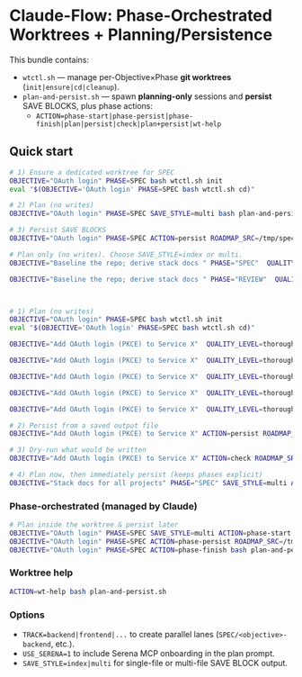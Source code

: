 # Claude-Flow: Phase-Orchestrated Worktrees + Planning/Persistence

This bundle contains:

- `wtctl.sh` — manage per-Objective×Phase **git worktrees** (`init|ensure|cd|cleanup`).
- `plan-and-persist.sh` — spawn **planning-only** sessions and **persist** SAVE BLOCKS, plus phase actions:
  - `ACTION=phase-start|phase-persist|phase-finish|plan|persist|check|plan+persist|wt-help`

## Quick start

```bash
# 1) Ensure a dedicated worktree for SPEC
OBJECTIVE="OAuth login" PHASE=SPEC bash wtctl.sh init
eval "$(OBJECTIVE='OAuth login' PHASE=SPEC bash wtctl.sh cd)"

# 2) Plan (no writes)
OBJECTIVE="OAuth login" PHASE=SPEC SAVE_STYLE=multi bash plan-and-persist.sh ACTION=plan | tee /tmp/spec.txt

# 3) Persist SAVE BLOCKS
OBJECTIVE="OAuth login" PHASE=SPEC ACTION=persist ROADMAP_SRC=/tmp/spec.txt bash plan-and-persist.sh

# Plan only (no writes). Choose SAVE_STYLE=index or multi.
OBJECTIVE="Baseline the repo; derive stack docs " PHASE="SPEC"  QUALITY_LEVEL=thorough PROFILE=auto PROJECT_KIND=auto STACK_HINTS="" SAVE_STYLE=index USE_SERENA=1 ROADMAP_PATH="ROADMAP.md" bash plan-and-persist.sh ACTION=plan+persist

OBJECTIVE="Baseline the repo; derive stack docs " PHASE="REVIEW"  QUALITY_LEVEL=thorough PROFILE=auto PROJECT_KIND=auto STACK_HINTS="" SAVE_STYLE=index USE_SERENA=1 ROADMAP_PATH="ROADMAP.md" bash plan-and-persist.sh ACTION=plan+persist



# 1) Plan (no writes)
OBJECTIVE="OAuth login" PHASE=SPEC bash wtctl.sh init
eval "$(OBJECTIVE='OAuth login' PHASE=SPEC bash wtctl.sh cd)"

OBJECTIVE="Add OAuth login (PKCE) to Service X"  QUALITY_LEVEL=thorough PROFILE=auto PROJECT_KIND=auto STACK_HINTS="" SAVE_STYLE=index USE_SERENA=1 PHASE="SPEC" bash plan-and-persist.sh

OBJECTIVE="Add OAuth login (PKCE) to Service X"  QUALITY_LEVEL=thorough PROFILE=auto PROJECT_KIND=auto STACK_HINTS="" SAVE_STYLE=index USE_SERENA=1  PHASE="DESIGN" bash plan-and-persist.sh

OBJECTIVE="Add OAuth login (PKCE) to Service X"  QUALITY_LEVEL=thorough PROFILE=auto PROJECT_KIND=auto STACK_HINTS="" SAVE_STYLE=index USE_SERENA=1  PHASE="REVIEW" bash plan-and-persist.sh

OBJECTIVE="Add OAuth login (PKCE) to Service X"  QUALITY_LEVEL=thorough PROFILE=auto PROJECT_KIND=auto STACK_HINTS="" SAVE_STYLE=index USE_SERENA=1  PHASE="IMPL" bash plan-and-persist.sh

OBJECTIVE="Add OAuth login (PKCE) to Service X"  QUALITY_LEVEL=thorough PROFILE=auto PROJECT_KIND=auto STACK_HINTS="" SAVE_STYLE=index USE_SERENA=1  PHASE="REVIEW" bash plan-and-persist.sh

# 2) Persist from a saved output file
OBJECTIVE="Add OAuth login (PKCE) to Service X" ACTION=persist ROADMAP_SRC=roadmap/plan-output.txt bash plan-and-persist.sh

# 3) Dry-run what would be written
OBJECTIVE="Add OAuth login (PKCE) to Service X" ACTION=check ROADMAP_SRC=roadmap/plan-output.txt bash plan-and-persist.sh

# 4) Plan now, then immediately persist (keeps phases explicit)
OBJECTIVE="Stack docs for all projects" PHASE="SPEC" SAVE_STYLE=multi ACTION=plan+persist bash plan-and-persist.sh > /dev/null
```

### Phase-orchestrated (managed by Claude)

```bash
# Plan inside the worktree & persist later
OBJECTIVE="OAuth login" PHASE=SPEC SAVE_STYLE=multi ACTION=phase-start  bash plan-and-persist.sh | tee /tmp/spec.txt
OBJECTIVE="OAuth login" PHASE=SPEC ACTION=phase-persist ROADMAP_SRC=/tmp/spec.txt bash plan-and-persist.sh
OBJECTIVE="OAuth login" PHASE=SPEC ACTION=phase-finish bash plan-and-persist.sh
```

### Worktree help

```bash
ACTION=wt-help bash plan-and-persist.sh
```

### Options

- `TRACK=backend|frontend|...` to create parallel lanes (`SPEC/<objective>-backend`, etc.).
- `USE_SERENA=1` to include Serena MCP onboarding in the plan prompt.
- `SAVE_STYLE=index|multi` for single-file or multi-file SAVE BLOCK output.
